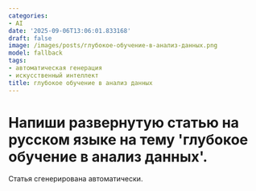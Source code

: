 ```yaml
---
categories:
- AI
date: '2025-09-06T13:06:01.833168'
draft: false
image: /images/posts/глубокое-обучение-в-анализ-данных.png
model: fallback
tags:
- автоматическая генерация
- искусственный интеллект
title: глубокое обучение в анализ данных
---
```


# Напиши развернутую статью на русском языке на тему 'глубокое обучение в анализ данных'.

Статья сгенерирована автоматически.